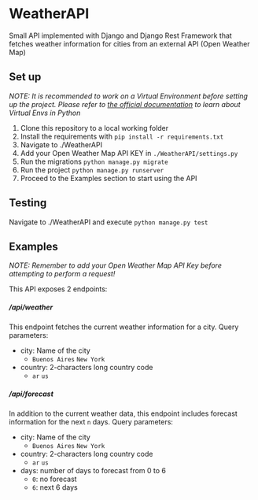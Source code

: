 # WeatherAPI
Small API implemented with Django and Django Rest Framework that fetches weather information for cities from an external API (Open Weather Map)

## Set up
*NOTE: It is recommended to work on a Virtual Environment before setting up the project. Please refer to [the official documentation](https://docs.python.org/3/library/venv.html) to learn about Virtual Envs in Python*

1. Clone this repository to a local working folder
2. Install the requirements with `pip install -r requirements.txt`
3. Navigate to ./WeatherAPI
4. Add your Open Weather Map API KEY in `./WeatherAPI/settings.py`
4. Run the migrations `python manage.py migrate`
5. Run the project `python manage.py runserver`
6. Proceed to the Examples section to start using the API

## Testing
Navigate to ./WeatherAPI and execute `python manage.py test`

## Examples
*NOTE: Remember to add your Open Weather Map API Key before attempting to perform a request!*

This API exposes 2 endpoints:

##### /api/weather
This endpoint fetches the current weather information for a city. Query parameters:
- city: Name of the city
    - `Buenos Aires` `New York`
- country: 2-characters long country code
    - `ar` `us`
    
##### /api/forecast
In addition to the current weather data, this endpoint includes forecast information for the next `n` days. Query parameters:
- city: Name of the city
    - `Buenos Aires` `New York`
- country: 2-characters long country code
    - `ar` `us`
- days: number of days to forecast from 0 to 6
    - `0`: no forecast
    - `6`: next 6 days